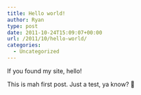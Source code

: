 ```yaml
---
title: Hello world!
author: Ryan
type: post
date: 2011-10-24T15:09:07+00:00
url: /2011/10/hello-world/
categories:
  - Uncategorized
---
```


If you found my site, hello!

This is mah first post. Just a test, ya know? 🙂
